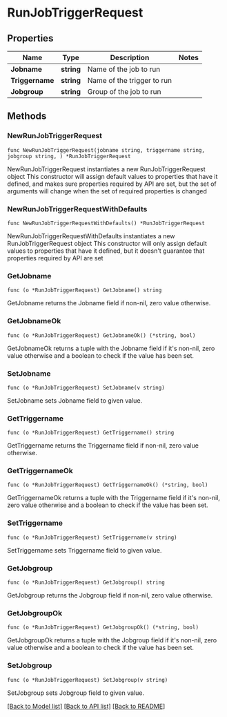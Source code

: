 # RunJobTriggerRequest

## Properties

Name | Type | Description | Notes
------------ | ------------- | ------------- | -------------
**Jobname** | **string** | Name of the job to run | 
**Triggername** | **string** | Name of the trigger to run | 
**Jobgroup** | **string** | Group of the job to run | 

## Methods

### NewRunJobTriggerRequest

`func NewRunJobTriggerRequest(jobname string, triggername string, jobgroup string, ) *RunJobTriggerRequest`

NewRunJobTriggerRequest instantiates a new RunJobTriggerRequest object
This constructor will assign default values to properties that have it defined,
and makes sure properties required by API are set, but the set of arguments
will change when the set of required properties is changed

### NewRunJobTriggerRequestWithDefaults

`func NewRunJobTriggerRequestWithDefaults() *RunJobTriggerRequest`

NewRunJobTriggerRequestWithDefaults instantiates a new RunJobTriggerRequest object
This constructor will only assign default values to properties that have it defined,
but it doesn't guarantee that properties required by API are set

### GetJobname

`func (o *RunJobTriggerRequest) GetJobname() string`

GetJobname returns the Jobname field if non-nil, zero value otherwise.

### GetJobnameOk

`func (o *RunJobTriggerRequest) GetJobnameOk() (*string, bool)`

GetJobnameOk returns a tuple with the Jobname field if it's non-nil, zero value otherwise
and a boolean to check if the value has been set.

### SetJobname

`func (o *RunJobTriggerRequest) SetJobname(v string)`

SetJobname sets Jobname field to given value.


### GetTriggername

`func (o *RunJobTriggerRequest) GetTriggername() string`

GetTriggername returns the Triggername field if non-nil, zero value otherwise.

### GetTriggernameOk

`func (o *RunJobTriggerRequest) GetTriggernameOk() (*string, bool)`

GetTriggernameOk returns a tuple with the Triggername field if it's non-nil, zero value otherwise
and a boolean to check if the value has been set.

### SetTriggername

`func (o *RunJobTriggerRequest) SetTriggername(v string)`

SetTriggername sets Triggername field to given value.


### GetJobgroup

`func (o *RunJobTriggerRequest) GetJobgroup() string`

GetJobgroup returns the Jobgroup field if non-nil, zero value otherwise.

### GetJobgroupOk

`func (o *RunJobTriggerRequest) GetJobgroupOk() (*string, bool)`

GetJobgroupOk returns a tuple with the Jobgroup field if it's non-nil, zero value otherwise
and a boolean to check if the value has been set.

### SetJobgroup

`func (o *RunJobTriggerRequest) SetJobgroup(v string)`

SetJobgroup sets Jobgroup field to given value.



[[Back to Model list]](../README.md#documentation-for-models) [[Back to API list]](../README.md#documentation-for-api-endpoints) [[Back to README]](../README.md)



